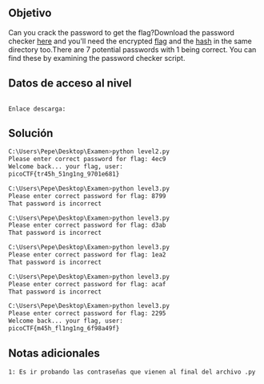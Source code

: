 ## Objetivo
Can you crack the password to get the flag?Download the password checker [here](https://artifacts.picoctf.net/c/18/level3.py) and you'll need the encrypted [flag](https://artifacts.picoctf.net/c/18/level3.flag.txt.enc) and the [hash](https://artifacts.picoctf.net/c/18/level3.hash.bin) in the same directory too.There are 7 potential passwords with 1 being correct. You can find these by examining the password checker script.
## Datos de acceso al nivel
```

Enlace descarga: 

```
## Solución

```bash
C:\Users\Pepe\Desktop\Examen>python level2.py
Please enter correct password for flag: 4ec9
Welcome back... your flag, user:
picoCTF{tr45h_51ng1ng_9701e681}

C:\Users\Pepe\Desktop\Examen>python level3.py
Please enter correct password for flag: 8799
That password is incorrect

C:\Users\Pepe\Desktop\Examen>python level3.py
Please enter correct password for flag: d3ab
That password is incorrect

C:\Users\Pepe\Desktop\Examen>python level3.py
Please enter correct password for flag: 1ea2
That password is incorrect

C:\Users\Pepe\Desktop\Examen>python level3.py
Please enter correct password for flag: acaf
That password is incorrect

C:\Users\Pepe\Desktop\Examen>python level3.py
Please enter correct password for flag: 2295
Welcome back... your flag, user:
picoCTF{m45h_fl1ng1ng_6f98a49f}
```
## Notas adicionales
```bash
1: Es ir probando las contraseñas que vienen al final del archivo .py

```